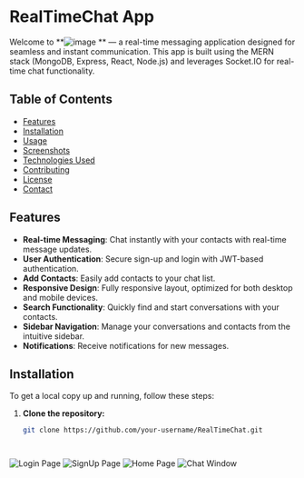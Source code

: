# RealTimeChat App

Welcome to **![image](https://github.com/user-attachments/assets/6fde64b3-83a8-4463-b19e-a3413377e447)
** — a real-time messaging application designed for seamless and instant communication. This app is built using the MERN stack (MongoDB, Express, React, Node.js) and leverages Socket.IO for real-time chat functionality.


## Table of Contents

- [Features](#features)
- [Installation](#installation)
- [Usage](#usage)
- [Screenshots](#screenshots)
- [Technologies Used](#technologies-used)
- [Contributing](#contributing)
- [License](#license)
- [Contact](#contact)

## Features

- **Real-time Messaging**: Chat instantly with your contacts with real-time message updates.
- **User Authentication**: Secure sign-up and login with JWT-based authentication.
- **Add Contacts**: Easily add contacts to your chat list.
- **Responsive Design**: Fully responsive layout, optimized for both desktop and mobile devices.
- **Search Functionality**: Quickly find and start conversations with your contacts.
- **Sidebar Navigation**: Manage your conversations and contacts from the intuitive sidebar.
- **Notifications**: Receive notifications for new messages.

## Installation

To get a local copy up and running, follow these steps:

1. **Clone the repository:**

   ```bash
   git clone https://github.com/your-username/RealTimeChat.git




![Login Page](https://github.com/user-attachments/assets/49b53cdd-7de8-42ec-9640-7d80afc18a41)
![SignUp Page](https://github.com/user-attachments/assets/365eeb7a-f135-45d2-909a-ecd3b20e2f40)
![Home Page](https://github.com/user-attachments/assets/f9eb97c6-32fa-496f-9ddf-5eec00326605)
![Chat Window](https://github.com/user-attachments/assets/07ed415d-7734-4988-a385-754688c55a9c)
